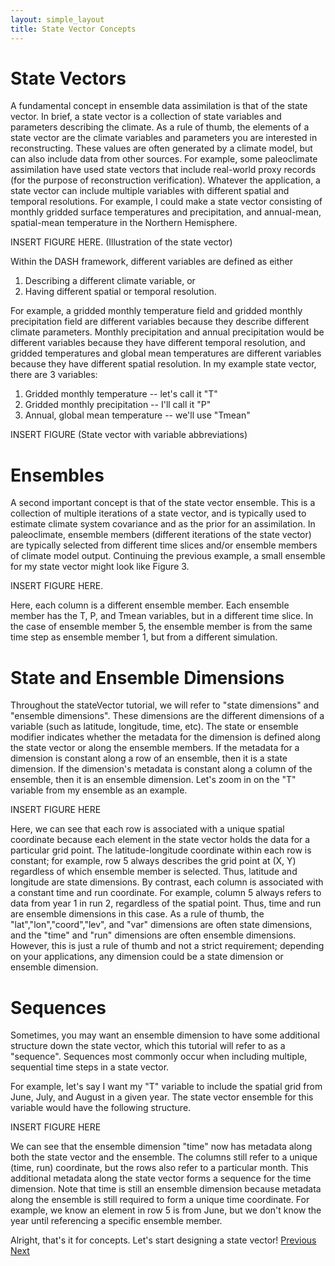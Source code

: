 ```yaml
---
layout: simple_layout
title: State Vector Concepts
---
```


# State Vectors

A fundamental concept in ensemble data assimilation is that of the state vector. In brief, a state vector is a collection of state variables and parameters describing the climate. As a rule of thumb, the elements of a state vector are the climate variables and parameters you are interested in reconstructing. These values are often generated by a climate model, but can also include data from other sources. For example, some paleoclimate assimilation have used state vectors that include real-world proxy records (for the purpose of reconstruction verification). Whatever the application, a state vector can include multiple variables with different spatial and temporal resolutions. For example, I could make a state vector consisting of monthly gridded surface temperatures and precipitation, and annual-mean, spatial-mean temperature in the Northern Hemisphere.

INSERT FIGURE HERE. (Illustration of the state vector)

Within the DASH framework, different variables are defined as either
1. Describing a different climate variable, or
2. Having different spatial or temporal resolution.

For example, a gridded monthly temperature field and gridded monthly precipitation field are different variables because they describe different climate parameters. Monthly precipitation and annual precipitation would be different variables because they have different temporal resolution, and gridded temperatures and global mean temperatures are different variables because they have different spatial resolution. In my example state vector, there are 3 variables:
1. Gridded monthly temperature -- let's call it "T"
2. Gridded monthly precipitation -- I'll call it "P"
3. Annual, global mean temperature -- we'll use "Tmean"

INSERT FIGURE (State vector with variable abbreviations)

# Ensembles

A second important concept is that of the state vector ensemble. This is a collection of multiple iterations of a state vector, and is typically used to estimate climate system covariance and as the prior for an assimilation. In paleoclimate, ensemble members (different iterations of the state vector) are typically selected from different time slices and/or ensemble members of climate model output. Continuing the previous example, a small ensemble for my state vector might look like Figure 3.

INSERT FIGURE HERE.

Here, each column is a different ensemble member. Each ensemble member has the T, P, and Tmean variables, but in a different time slice. In the case of ensemble member 5, the ensemble member is from the same time step as ensemble member 1, but from a different simulation.

# State and Ensemble Dimensions

Throughout the stateVector tutorial, we will refer to "state dimensions" and "ensemble dimensions". These dimensions are the different dimensions of a variable (such as latitude, longitude, time, etc). The state or ensemble modifier indicates whether the metadata for the dimension is defined along the state vector or along the ensemble members. If the metadata for a dimension is constant along a row of an ensemble, then it is a state dimension. If the dimension's metadata is constant along a column of the ensemble, then it is an ensemble dimension. Let's zoom in on the "T" variable from my ensemble as an example.

INSERT FIGURE HERE

Here, we can see that each row is associated with a unique spatial coordinate because each element in the state vector holds the data for a particular grid point. The latitude-longitude coordinate within each row is constant; for example, row 5 always describes the grid point at (X, Y) regardless of which ensemble member is selected. Thus, latitude and longitude are state dimensions. By contrast, each column is associated with a constant time and run coordinate. For example, column 5 always refers to data from year 1 in run 2, regardless of the spatial point. Thus, time and run are ensemble dimensions in this case. As a rule of thumb, the "lat","lon","coord","lev", and "var" dimensions are often state dimensions, and the "time" and "run" dimensions are often ensemble dimensions. However, this is just a rule of thumb and not a strict requirement; depending on your applications, any dimension could be a state dimension or ensemble dimension.

# Sequences

Sometimes, you may want an ensemble dimension to have some additional structure down the state vector, which this tutorial will refer to as a "sequence". Sequences most commonly occur when including multiple, sequential time steps in a state vector.

For example, let's say I want my "T" variable to include the spatial grid from June, July, and August in a given year. The state vector ensemble for this variable would have the following structure.

INSERT FIGURE HERE

We can see that the ensemble dimension "time" now has metadata along both the state vector and the ensemble. The columns still refer to a unique (time, run) coordinate, but the rows also refer to a particular month. This additional metadata along the state vector forms a sequence for the time dimension. Note that time is still an ensemble dimension because metadata along the ensemble is still required to form a unique time coordinate. For example, we know an element in row 5 is from June, but we don't know the year until referencing a specific ensemble member.

Alright, that's it for concepts. Let's start designing a state vector!
[Previous](intro)   [Next](new)

